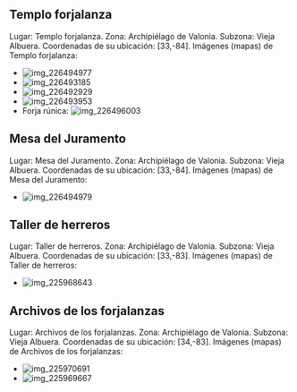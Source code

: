 ## Templo forjalanza
Lugar: Templo forjalanza.
Zona: Archipiélago de Valonia.
Subzona: Vieja Albuera.
Coordenadas de su ubicación: [33,-84].
Imágenes (mapas) de Templo forjalanza:
- ![img_226494977](https://media.discordapp.net/attachments/1115311447145193482/1115355606665138226/226494977.jpg)
- ![img_226493185](https://media.discordapp.net/attachments/1115311447145193482/1115355580807254158/226493185.jpg)
- ![img_226492929](https://media.discordapp.net/attachments/1115311447145193482/1115355578613645444/226492929.jpg)
- ![img_226493953](https://media.discordapp.net/attachments/1115311447145193482/1115355604110802944/226493953.jpg)
- Forja rúnica: ![img_226496003](https://media.discordapp.net/attachments/1115311447145193482/1115355609844416532/226496003.jpg)

## Mesa del Juramento
Lugar: Mesa del Juramento.
Zona: Archipiélago de Valonia.
Subzona: Vieja Albuera.
Coordenadas de su ubicación: [33,-84].
Imágenes (mapas) de Mesa del Juramento:
- ![img_226494979](https://media.discordapp.net/attachments/1115311447145193482/1115355607982145577/226494979.jpg)

## Taller de herreros
Lugar: Taller de herreros.
Zona: Archipiélago de Valonia.
Subzona: Vieja Albuera.
Coordenadas de su ubicación: [33,-83].
Imágenes (mapas) de Taller de herreros:
- ![img_225968643](https://media.discordapp.net/attachments/1115311447145193482/1115355476473950218/225968643.jpg)

## Archivos de los forjalanzas
Lugar: Archivos de los forjalanzas.
Zona: Archipiélago de Valonia.
Subzona: Vieja Albuera.
Coordenadas de su ubicación: [34,-83].
Imágenes (mapas) de Archivos de los forjalanzas:
- ![img_225970691](https://media.discordapp.net/attachments/1115311447145193482/1115355510015807579/225970691.jpg)
- ![img_225969667](https://media.discordapp.net/attachments/1115311447145193482/1115355484992585839/225969667.jpg)